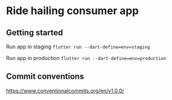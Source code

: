 # Ride hailing consumer app

## Getting started

Run app in staging
`flutter run --dart-define=env=staging`

Run app in production
`flutter run --dart-define=env=production`

## Commit conventions

https://www.conventionalcommits.org/en/v1.0.0/
